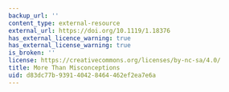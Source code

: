 ```yaml
---
backup_url: ''
content_type: external-resource
external_url: https://doi.org/10.1119/1.18376
has_external_licence_warning: true
has_external_license_warning: true
is_broken: ''
license: https://creativecommons.org/licenses/by-nc-sa/4.0/
title: More Than Misconceptions
uid: d83dc77b-9391-4042-8464-462ef2ea7e6a
---
```

